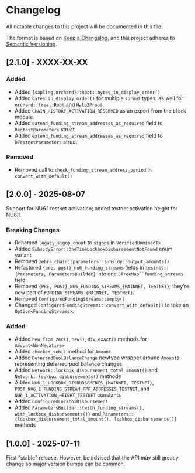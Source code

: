 # Changelog

All notable changes to this project will be documented in this file.

The format is based on [Keep a Changelog](https://keepachangelog.com/en/1.0.0/),
and this project adheres to [Semantic Versioning](https://semver.org/spec/v2.0.0.html).

## [2.1.0] - XXXX-XX-XX

### Added

- Added `{sapling,orchard}::Root::bytes_in_display_order()`
- Added `bytes_in_display_order()` for multiple `sprout` types,
  as well for `orchard::tree::Root` and `Halo2Proof`.
- Added `CHAIN_HISTORY_ACTIVATION_RESERVED` as an export from the `block` module.
- Added `extend_funding_stream_addresses_as_required` field to `RegtestParameters` struct
- Added `extend_funding_stream_addresses_as_required` field to `DTestnetParameters` struct

### Removed

- Removed call to `check_funding_stream_address_period` in `convert_with_default()`

## [2.0.0] - 2025-08-07

Support for NU6.1 testnet activation; added testnet activation height for NU6.1.

### Breaking Changes

- Renamed `legacy_sigop_count` to `sigops` in `VerifiedUnminedTx`
- Added `SubsidyError::OneTimeLockboxDisbursementNotFound` enum variant
- Removed `zebra_chain::parameters::subsidy::output_amounts()`
- Refactored `{pre, post}_nu6_funding_streams` fields in `testnet::{Parameters, ParametersBuilder}` into one `BTreeMap``funding_streams` field
- Removed `{PRE, POST}_NU6_FUNDING_STREAMS_{MAINNET, TESTNET}`;
  they're now part of `FUNDING_STREAMS_{MAINNET, TESTNET}`.
- Removed `ConfiguredFundingStreams::empty()`
- Changed `ConfiguredFundingStreams::convert_with_default()` to take
  an `Option<FundingStreams>`.

### Added

- Added `new_from_zec()`, `new()`, `div_exact()` methods for `Amount<NonNegative>`
- Added `checked_sub()` method for `Amount`
- Added `DeferredPoolBalanceChange` newtype wrapper around `Amount`s representing deferred pool balance changes
- Added `Network::lockbox_disbursement_total_amount()` and
  `Network::lockbox_disbursements()` methods
- Added `NU6_1_LOCKBOX_DISBURSEMENTS_{MAINNET, TESTNET}`, `POST_NU6_1_FUNDING_STREAM_FPF_ADDRESSES_TESTNET`, and `NU6_1_ACTIVATION_HEIGHT_TESTNET` constants
- Added `ConfiguredLockboxDisbursement`
- Added `ParametersBuilder::{with_funding_streams(), with_lockbox_disbursements()}` and
  `Parameters::{lockbox_disbursement_total_amount(), lockbox_disbursements()}` methods

## [1.0.0] - 2025-07-11

First "stable" release. However, be advised that the API may still greatly
change so major version bumps can be common.

